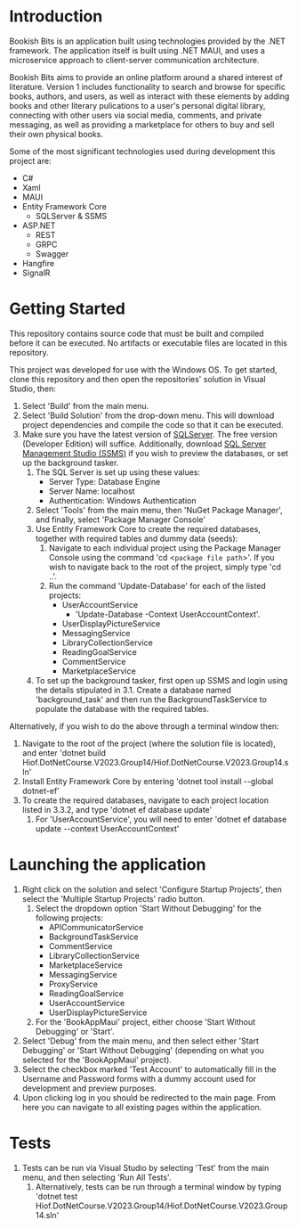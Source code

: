 # Introduction 
Bookish Bits is an application built using technologies provided by the .NET framework. The application itself is built using .NET MAUI, and uses a microservice approach to client-server communication architecture. 

Bookish Bits aims to provide an online platform around a shared interest of literature. Version 1 includes functionality to search and browse for specific books, authors, and users, as well as interact with these elements by adding books and other literary pulications to a user's personal digital library, connecting with other users via social media, comments, and private messaging, as well as providing a marketplace for others to buy and sell their own physical books.

Some of the most significant technologies used during development this project are: 
- C#
- Xaml
- MAUI
- Entity Framework Core
    - SQLServer & SSMS
- ASP.NET
    - REST
    - GRPC
    - Swagger
- Hangfire
- SignalR

# Getting Started
This repository contains source code that must be built and compiled before it can be executed. No artifacts or executable files are located in this repository. 

This project was developed for use with the Windows OS. To get started, clone this repository and then open the repositories' solution in Visual Studio, then:
1.	Select 'Build' from the main menu.
2.	Select 'Build Solution' from the drop-down menu. This will download project dependencies and compile the code so that it can be executed.
3.	Make sure you have the latest version of [SQLServer](https://www.microsoft.com/en-us/sql-server/sql-server-downloads). The free version (Developer Edition) will suffice. Additionally, download [SQL Server Management Studio (SSMS)](https://learn.microsoft.com/en-us/sql/ssms/download-sql-server-management-studio-ssms?view=sql-server-ver16) if you wish to preview the databases, or set up the background tasker.
    1. The SQL Server is set up using these values: 
        - Server Type: Database Engine
        - Server Name: localhost
        - Authentication: Windows Authentication
    2. Select 'Tools' from the main menu, then 'NuGet Package Manager', and finally, select 'Package Manager Console'
    3. Use Entity Framework Core to create the required databases, together with required tables and dummy data (seeds):
        1. Navigate to each individual project using the Package Manager Console using the command 'cd <`package file path`>'. If you wish to navigate back to the root of the project, simply type 'cd ..'.
        2. Run the command 'Update-Database' for each of the listed projects:
            - UserAccountService
                - 'Update-Database -Context UserAccountContext'.
            - UserDisplayPictureService
            - MessagingService
            - LibraryCollectionService
            - ReadingGoalService
            - CommentService
            - MarketplaceService
    4. To set up the background tasker, first open up SSMS and login using the details stipulated in 3.1. Create a database named 'background_task' and then run the BackgroundTaskService to populate the database with the required tables.

Alternatively, if you wish to do the above through a terminal window then:
1. Navigate to the root of the project (where the solution file is located), and enter 'dotnet build Hiof.DotNetCourse.V2023.Group14/Hiof.DotNetCourse.V2023.Group14.sln'
2. Install Entity Framework Core by entering 'dotnet tool install --global dotnet-ef'
3. To create the required databases, navigate to each project location listed in 3.3.2, and type 'dotnet ef database update'
    1. For 'UserAccountService', you will need to enter 'dotnet ef database update --context UserAccountContext'

# Launching the application
1.	Right click on the solution and select 'Configure Startup Projects', then select the 'Multiple Startup Projects' radio button.
    1. Select the dropdown option 'Start Without Debugging' for the following projects:
        - APICommunicatorService
        - BackgroundTaskService
        - CommentService
        - LibraryCollectionService
        - MarketplaceService
        - MessagingService
        - ProxyService
        - ReadingGoalService
        - UserAccountService
        - UserDisplayPictureService
    2. For the 'BookAppMaui' project, either choose 'Start Without Debugging' or 'Start'.
2. Select 'Debug' from the main menu, and then select either 'Start Debugging' or 'Start Without Debugging' (depending on what you selected for the 'BookAppMaui' project).
3. Select the checkbox marked 'Test Account' to automatically fill in the Username and Password forms with a dummy account used for development and preview purposes.
4. Upon clicking log in you should be redirected to the main page. From here you can navigate to all existing pages within the application.

# Tests
1. Tests can be run via Visual Studio by selecting 'Test' from the main menu, and then selecting 'Run All Tests'.
    1. Alternatively, tests can be run through a terminal window by typing 'dotnet test Hiof.DotNetCourse.V2023.Group14/Hiof.DotNetCourse.V2023.Group14.sln'